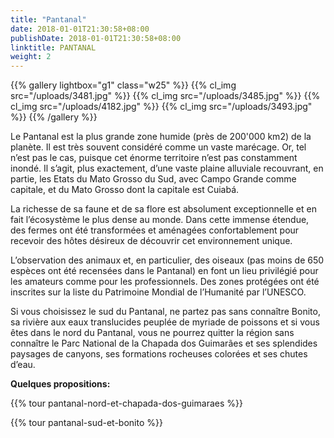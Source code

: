 ```yaml
---
title: "Pantanal"
date: 2018-01-01T21:30:58+08:00
publishDate: 2018-01-01T21:30:58+08:00
linktitle: PANTANAL
weight: 2
---
```

{{% gallery lightbox="g1" class="w25" %}}
  {{% cl_img src="/uploads/3481.jpg" %}}
  {{% cl_img src="/uploads/3485.jpg" %}}
  {{% cl_img src="/uploads/4182.jpg" %}}
  {{% cl_img src="/uploads/3493.jpg" %}}
{{% /gallery %}}

Le Pantanal est la plus grande zone humide (près de 200'000 km2) de la planète. Il est très souvent considéré comme un vaste marécage. Or, tel n’est pas le cas, puisque cet énorme territoire n’est pas constamment inondé. Il s’agit, plus exactement, d’une vaste plaine alluviale recouvrant, en partie, les Etats du Mato Grosso du Sud, avec Campo Grande comme capitale, et du Mato Grosso dont la capitale est Cuiabá.

La richesse de sa faune et de sa flore est absolument exceptionnelle et en fait l’écosystème le plus dense au monde. Dans cette immense étendue, des fermes ont été transformées et aménagées confortablement pour recevoir des hôtes désireux de découvrir cet environnement unique.

L’observation des animaux et, en particulier, des oiseaux (pas moins de 650 espèces ont été recensées dans le Pantanal) en font un lieu privilégié pour les amateurs comme pour les professionnels. Des zones protégées ont été inscrites sur la liste du Patrimoine Mondial de l’Humanité par l’UNESCO.

Si vous choisissez le sud du Pantanal, ne partez pas sans connaître Bonito, sa rivière aux eaux translucides peuplée de myriade de poissons et si vous êtes dans le nord du Pantanal, vous ne pourrez quitter la région sans connaître le Parc National de la Chapada dos Guimarães et ses splendides paysages de canyons, ses formations rocheuses colorées et ses chutes d’eau.

**Quelques propositions:**

{{% tour pantanal-nord-et-chapada-dos-guimaraes %}}

{{% tour pantanal-sud-et-bonito %}}
